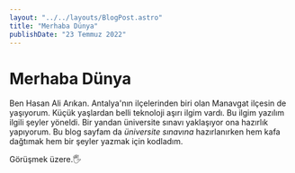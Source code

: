 ```yaml
---
layout: "../../layouts/BlogPost.astro"
title: "Merhaba Dünya"
publishDate: "23 Temmuz 2022"
---
```





# Merhaba Dünya  
   Ben Hasan Ali Arıkan.  Antalya'nın ilçelerinden biri olan Manavgat ilçesin de yaşıyorum.
   Küçük yaşlardan belli teknoloji aşırı  ilgim vardı.
   Bu ilgim yazılım ilgili  şeyler yöneldi. Bir yandan üniversite sınavı yaklaşıyor ona hazırlık yapıyorum.
   Bu blog sayfam da *üniversite sınavına* hazırlanırken  hem kafa dağtımak hem bir şeyler yazmak için kodladım.


Görüşmek üzere.🖐 




